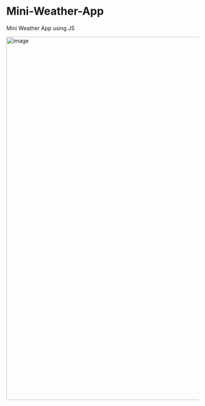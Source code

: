 # Mini-Weather-App
Mini Weather App using JS 

                                                                   
<img width="952" alt="image" src="https://github.com/Kapcool12/Mini-Weather-App/assets/94378669/d788771e-d063-4a54-85f2-bb5960ff5b05">
